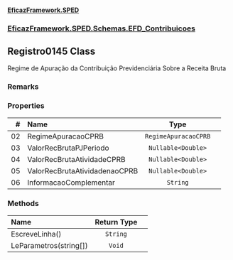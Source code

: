 #### [EficazFramework.SPED](EficazFrameworkSPED.md 'EficazFramework SPED')
### [EficazFramework.SPED.Schemas.EFD_Contribuicoes](EficazFramework.SPED.Schemas.EFD_Contribuicoes.md 'EficazFramework.SPED.Schemas.EFD_Contribuicoes')

## Registro0145 Class

Regime de Apuração da Contribuição Previdenciária Sobre a Receita Bruta

### Remarks
### Properties

| # | Name | Type | |
| ---: | :--- | :---: | :--- |
| 02 | RegimeApuracaoCPRB | `RegimeApuracaoCPRB` |  |
| 03 | ValorRecBrutaPJPeriodo | `Nullable<Double>` |  |
| 04 | ValorRecBrutaAtividadeCPRB | `Nullable<Double>` |  |
| 05 | ValorRecBrutaAtividadenaoCPRB | `Nullable<Double>` |  |
| 06 | InformacaoComplementar | `String` |  |
### Methods

| Name | Return Type | |
| :--- | :---: | :--- |
| EscreveLinha() | `String` |  |
| LeParametros(string[]) | `Void` |  |

